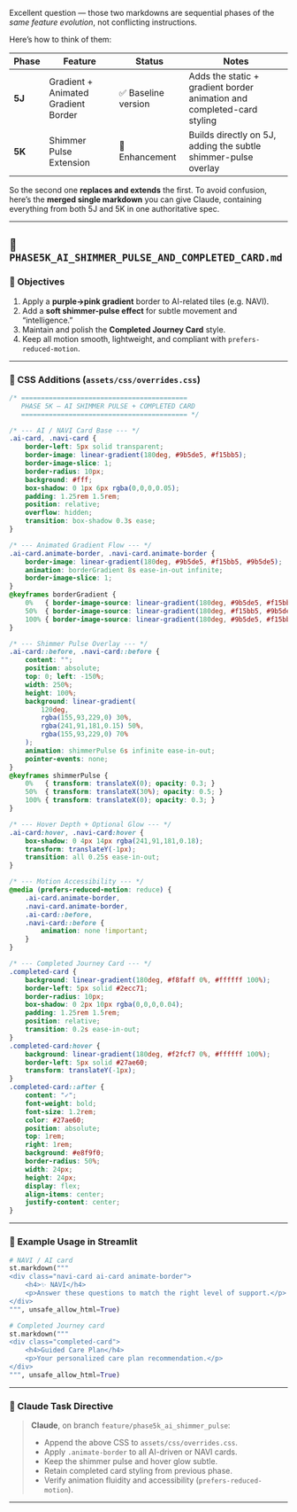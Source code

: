 Excellent question — those two markdowns are sequential phases of the *same feature evolution*, not conflicting instructions.

Here’s how to think of them:

| Phase  | Feature                             | Status             | Notes                                                                  |
| ------ | ----------------------------------- | ------------------ | ---------------------------------------------------------------------- |
| **5J** | Gradient + Animated Gradient Border | ✅ Baseline version | Adds the static + gradient border animation and completed-card styling |
| **5K** | Shimmer Pulse Extension             | 🔄 Enhancement     | Builds directly on 5J, adding the subtle shimmer-pulse overlay         |

So the second one **replaces and extends** the first.
To avoid confusion, here’s the **merged single markdown** you can give Claude, containing everything from both 5J and 5K in one authoritative spec.

---

## 📘 `PHASE5K_AI_SHIMMER_PULSE_AND_COMPLETED_CARD.md`

### 🎯 Objectives

1. Apply a **purple→pink gradient** border to AI-related tiles (e.g. NAVI).
2. Add a **soft shimmer-pulse effect** for subtle movement and “intelligence.”
3. Maintain and polish the **Completed Journey Card** style.
4. Keep all motion smooth, lightweight, and compliant with `prefers-reduced-motion`.

---

### 🎨 CSS Additions (`assets/css/overrides.css`)

```css
/* ==========================================
   PHASE 5K — AI SHIMMER PULSE + COMPLETED CARD
   ========================================== */

/* --- AI / NAVI Card Base --- */
.ai-card, .navi-card {
    border-left: 5px solid transparent;
    border-image: linear-gradient(180deg, #9b5de5, #f15bb5);
    border-image-slice: 1;
    border-radius: 10px;
    background: #fff;
    box-shadow: 0 1px 6px rgba(0,0,0,0.05);
    padding: 1.25rem 1.5rem;
    position: relative;
    overflow: hidden;
    transition: box-shadow 0.3s ease;
}

/* --- Animated Gradient Flow --- */
.ai-card.animate-border, .navi-card.animate-border {
    border-image: linear-gradient(180deg, #9b5de5, #f15bb5, #9b5de5);
    animation: borderGradient 8s ease-in-out infinite;
    border-image-slice: 1;
}
@keyframes borderGradient {
    0%   { border-image-source: linear-gradient(180deg, #9b5de5, #f15bb5); }
    50%  { border-image-source: linear-gradient(180deg, #f15bb5, #9b5de5); }
    100% { border-image-source: linear-gradient(180deg, #9b5de5, #f15bb5); }
}

/* --- Shimmer Pulse Overlay --- */
.ai-card::before, .navi-card::before {
    content: "";
    position: absolute;
    top: 0; left: -150%;
    width: 250%;
    height: 100%;
    background: linear-gradient(
        120deg,
        rgba(155,93,229,0) 30%,
        rgba(241,91,181,0.15) 50%,
        rgba(155,93,229,0) 70%
    );
    animation: shimmerPulse 6s infinite ease-in-out;
    pointer-events: none;
}
@keyframes shimmerPulse {
    0%   { transform: translateX(0); opacity: 0.3; }
    50%  { transform: translateX(30%); opacity: 0.5; }
    100% { transform: translateX(0); opacity: 0.3; }
}

/* --- Hover Depth + Optional Glow --- */
.ai-card:hover, .navi-card:hover {
    box-shadow: 0 4px 14px rgba(241,91,181,0.18);
    transform: translateY(-1px);
    transition: all 0.25s ease-in-out;
}

/* --- Motion Accessibility --- */
@media (prefers-reduced-motion: reduce) {
    .ai-card.animate-border,
    .navi-card.animate-border,
    .ai-card::before,
    .navi-card::before {
        animation: none !important;
    }
}

/* --- Completed Journey Card --- */
.completed-card {
    background: linear-gradient(180deg, #f8faff 0%, #ffffff 100%);
    border-left: 5px solid #2ecc71;
    border-radius: 10px;
    box-shadow: 0 2px 10px rgba(0,0,0,0.04);
    padding: 1.25rem 1.5rem;
    position: relative;
    transition: 0.2s ease-in-out;
}
.completed-card:hover {
    background: linear-gradient(180deg, #f2fcf7 0%, #ffffff 100%);
    border-left: 5px solid #27ae60;
    transform: translateY(-1px);
}
.completed-card::after {
    content: "✓";
    font-weight: bold;
    font-size: 1.2rem;
    color: #27ae60;
    position: absolute;
    top: 1rem;
    right: 1rem;
    background: #e8f9f0;
    border-radius: 50%;
    width: 24px;
    height: 24px;
    display: flex;
    align-items: center;
    justify-content: center;
}
```

---

### 🧩 Example Usage in Streamlit

```python
# NAVI / AI card
st.markdown("""
<div class="navi-card ai-card animate-border">
    <h4>✨ NAVI</h4>
    <p>Answer these questions to match the right level of support.</p>
</div>
""", unsafe_allow_html=True)

# Completed Journey card
st.markdown("""
<div class="completed-card">
    <h4>Guided Care Plan</h4>
    <p>Your personalized care plan recommendation.</p>
</div>
""", unsafe_allow_html=True)
```

---

### 🧭 Claude Task Directive

> **Claude**, on branch `feature/phase5k_ai_shimmer_pulse`:
>
> * Append the above CSS to `assets/css/overrides.css`.
> * Apply `.animate-border` to all AI-driven or NAVI cards.
> * Keep the shimmer pulse and hover glow subtle.
> * Retain completed card styling from previous phase.
> * Verify animation fluidity and accessibility (`prefers-reduced-motion`).

---

